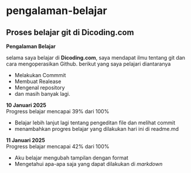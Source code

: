 # pengalaman-belajar
Proses belajar git di Dicoding.com
--
**Pengalaman Belajar**

selama saya belajar di **Dicoding.com**, saya mendapat ilmu tentang git dan cara mengoperasikan Github. berikut yang saya pelajari diantaranya<br>
- Melakukan Commmit
- Membuat Realease
- Mengenal repository
- dan masih banyak lagi.

**10 Januari 2025**<br>
Progress belajar mencapai 39% dari 100%
- Belajar lebih lanjut lagi tentang pengeditan file dan melihat commit
- menambahkan progres belajar yang dilakukan hari ini di readme.md

**11 Januari 2025**<br>
Progress belajar mencapai 42% dari 100%
- Aku belajar mengubah tampilan dengan format
- Mengetahui apa-apa saja yang dapat dilakukan di _markdown_
